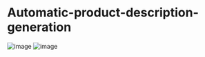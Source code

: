 # Automatic-product-description-generation

![image](https://github.com/user-attachments/assets/9a19809e-327d-479b-9e63-379f5cc06ec6)
![image](https://github.com/user-attachments/assets/9a19809e-327d-479b-9e63-379f5cc06ec6)
